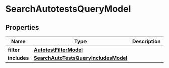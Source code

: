 

# SearchAutotestsQueryModel


## Properties

| Name | Type | Description | Notes |
|------------ | ------------- | ------------- | -------------|
|**filter** | [**AutotestFilterModel**](AutotestFilterModel.md) |  |  [optional] |
|**includes** | [**SearchAutoTestsQueryIncludesModel**](SearchAutoTestsQueryIncludesModel.md) |  |  [optional] |



